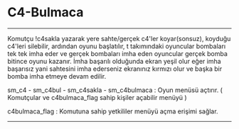# C4-Bulmaca
___

Komutçu !c4sakla yazarak yere sahte/gerçek c4'ler koyar(sonsuz), koyduğu c4'leri silebilir, ardından oyunu başlatılır, t takımındaki oyuncular bombaları tek tek imha eder ve gerçek bombaları imha eden oyuncular gerçek bomba bitince oyunu kazanır. İmha başarılı olduğunda ekran yeşil olur eğer imha başarısız yani sahtesini imha ederseniz ekranınız kırmızı olur ve başka bir bomba imha etmeye devam edilir.

sm_c4 - sm_c4bul - sm_c4sakla - sm_c4bulmaca : Oyun menüsü açtırır. ( Komutçular ve c4bulmaca_flag sahip kişiler açabilir menüyü )

c4bulmaca_flag : Komutuna sahip yetkililer menüyü açma erişimi sağlar.

___
